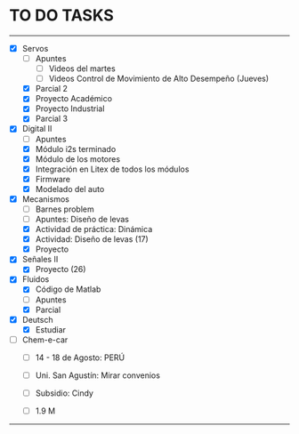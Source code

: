 # TO DO TASKS 


---

- [x] Servos
	- [ ] Apuntes
		- [ ] Videos del martes
		- [ ] Videos Control de Movimiento de Alto Desempeño (Jueves)
	- [x] Parcial 2
	- [x] Proyecto Académico
	- [x] Proyecto Industrial
	- [x] Parcial 3

- [x] Digital II
	- [ ] Apuntes
	- [x] Módulo i2s terminado
	- [x] Módulo de los motores
	- [x] Integración en Litex de todos los módulos
	- [x] Firmware
	- [x] Modelado del auto

- [x] Mecanismos
	- [ ] Barnes problem
	- [ ] Apuntes: Diseño de levas
	- [x] Actividad de práctica: Dinámica
	- [x] Actividad: Diseño de levas (17)
	- [x] Proyecto

- [x] Señales II
	- [x] Proyecto (26)

- [x] Fluidos
	- [x] Código de Matlab
	- [ ] Apuntes
	- [x] Parcial

- [x] Deutsch
	- [x] Estudiar

- [ ] Chem-e-car
	- [ ] 14 - 18 de Agosto: PERÚ
	- [ ] Uni. San Agustín: Mirar convenios
	- [ ] Subsidio: Cindy
	- [ ] 1.9 M


---
